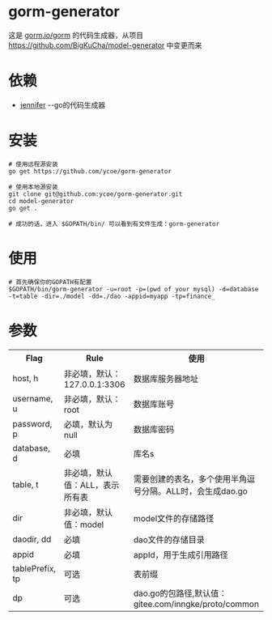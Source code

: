 gorm-generator
===

这是 [gorm.io/gorm](https://github.com/go-gorm/gorm) 的代码生成器，从项目 https://github.com/BigKuCha/model-generator 中变更而来

依赖
===
- [jennifer](https://github.com/dave/jennifer) --go的代码生成器

安装
===

```
# 使用远程源安装
go get https://github.com/ycoe/gorm-generator

# 使用本地源安装
git clone git@github.com:ycoe/gorm-generator.git
cd model-generator
go get .

# 成功的话，进入 $GOPATH/bin/ 可以看到有文件生成：gorm-generator
```

使用
===

```
# 首先确保你的GOPATH有配置
$GOPATH/bin/gorm-generator -u=root -p=(pwd of your mysql) -d=database -t=table -dir=./model -dd=./dao -appid=myapp -tp=finance_
```

参数
===
<table>
 <tr>
    <th>Flag</th>
    <th>Rule</th>
    <th>使用</th>
  </tr>
  <tr>
    <td>host, h</td>
    <td>非必填，默认：127.0.0.1:3306</td>
    <td>数据库服务器地址</td>
  </tr>
  <tr>
    <td>username, u</td>
    <td>非必填，默认：root</td>
    <td>数据库账号</td>
  </tr>
  
  <tr>
    <td>password, p</td>
    <td>必填，默认为null</td>
    <td>数据库密码</td>
  </tr>
  
  <tr>
    <td>database, d</td>
    <td>必填</td>
    <td>库名s</td>
  </tr>
  <tr>
    <td>table, t</td>
    <td>非必填，默认值：ALL，表示所有表</td>
    <td>需要创建的表名，多个使用半角逗号分隔。ALL时，会生成dao.go</td>
  </tr>
  
  <tr>
    <td>dir</td>
    <td>非必填，默认值：model</td>
    <td>model文件的存储路径</td>
  </tr>
  
  <tr>
    <td>daodir, dd</td>
    <td>必填</td>
    <td>dao文件的存储目录</td>
  </tr>
  
  <tr>
    <td>appid</td>
    <td>必填</td>
    <td>appId，用于生成引用路径</td>
  </tr>
  
  <tr>
    <td>tablePrefix, tp</td>
    <td>可选</td>
    <td>表前缀</td>
  </tr>
  
  <tr>
    <td>dp</td>
    <td>可选</td>
    <td>dao.go的包路径,默认值：gitee.com/inngke/proto/common</td>
  </tr>
</table>
